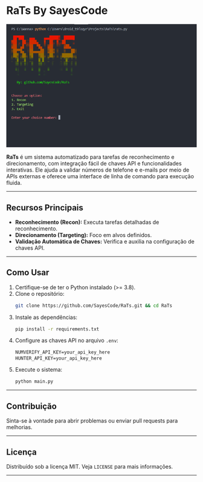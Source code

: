 # RaTs By SayesCode

![RaTs ASCII Art](.github/assets/image.png) 

**RaTs** é um sistema automatizado para tarefas de reconhecimento e direcionamento, com integração fácil de chaves API e funcionalidades interativas. Ele ajuda a validar números de telefone e e-mails por meio de APIs externas e oferece uma interface de linha de comando para execução fluida.

---

## Recursos Principais

- **Reconhecimento (Recon):** Executa tarefas detalhadas de reconhecimento.
- **Direcionamento (Targeting):** Foco em alvos definidos.
- **Validação Automática de Chaves:** Verifica e auxilia na configuração de chaves API.

---

## Como Usar

1. Certifique-se de ter o Python instalado (>= 3.8).
2. Clone o repositório:
   ```bash
   git clone https://github.com/SayesCode/RaTs.git && cd RaTs
   ```
3. Instale as dependências:
   ```bash
   pip install -r requirements.txt
   ```
4. Configure as chaves API no arquivo `.env`:
   ```env
   NUMVERIFY_API_KEY=your_api_key_here
   HUNTER_API_KEY=your_api_key_here
   ```
5. Execute o sistema:
   ```bash
   python main.py
   ```

---

## Contribuição

Sinta-se à vontade para abrir problemas ou enviar pull requests para melhorias.

---

## Licença

Distribuído sob a licença MIT. Veja `LICENSE` para mais informações.

---
